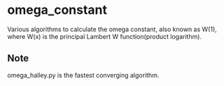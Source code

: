 # omega_constant
Various algorithms to calculate the omega constant, also known as W(1), where W(x) is the principal Lambert W function(product logarithm).
## Note
omega_halley.py is the fastest converging algorithm.
